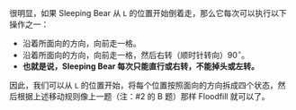 很明显，如果 Sleeping Bear 从 `L` 的位置开始倒着走，那么它每次可以执行以下操作之一：

- 沿着所面向的方向，向前走一格。
- 沿着所面向的方向，向前走一格，然后右转（顺时针转向）$90^\circ$。
- **也就是说，Sleeping Bear 每次只能直行或右转，不能掉头或左转。**

因此，我们可以从 `L` 的位置开始，将每个位置按照面向的方向拆成四个状态，然后根据上述移动规则像上一题（注：#2 的 B 题）那样 Floodfill 就可以了。
